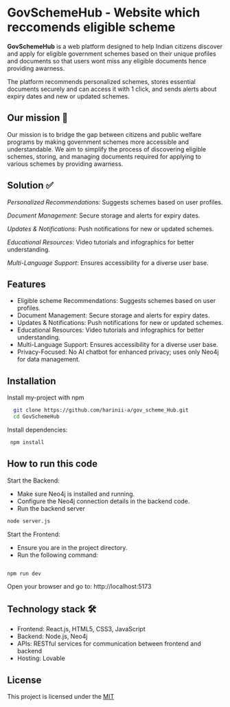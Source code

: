 
# **GovSchemeHub** - Website which reccomends eligible scheme


**GovSchemeHub** is a web platform designed to help Indian citizens discover and apply for eligible government schemes based on their unique profiles and documents so that users wont miss any eligible documents hence providing awarness.

The platform recommends personalized schemes, stores essential documents securely and can access it with 1 click, and sends alerts about expiry dates and new or updated schemes.


## Our mission 🎯

Our mission is to bridge the gap between citizens and public welfare programs by making government schemes more accessible and understandable. We aim to simplify the process of discovering eligible schemes, storing, and managing documents required for applying to various schemes by providing awarness.




## Solution ✅
_Personalized Recommendations:_ Suggests schemes based on user profiles.

_Document Management_: Secure storage and alerts for expiry dates.

_Updates & Notifications_: Push notifications for new or updated schemes.

_Educational Resources_: Video tutorials and infographics for better understanding.

_Multi-Language Support_: Ensures accessibility for a diverse user base.
## Features

- Eligible scheme Recommendations: Suggests schemes based on user profiles.
- Document Management: Secure storage and alerts for expiry dates.
- Updates & Notifications: Push notifications for new or updated schemes.
- Educational Resources: Video tutorials and infographics for better understanding.
- Multi-Language Support: Ensures accessibility for a diverse user base.
- Privacy-Focused: No AI chatbot for enhanced privacy; uses only Neo4j for data management.

## Installation

Install my-project with npm

```bash
  git clone https://github.com/harinii-a/gov_scheme_Hub.git
  cd GovSchemeHub

```
    
Install dependencies:

```bash
 npm install

```
## How to run this code
Start the Backend:

- Make sure Neo4j is installed and running.
- Configure the Neo4j connection details in the backend code.
- Run the backend server

```bash
node server.js

```

Start the Frontend:

- Ensure you are in the project directory.
- Run the following command:
```bash

npm run dev
```
Open your browser and go to: http://localhost:5173
## Technology stack 🛠️
- Frontend: React.js, HTML5, CSS3, JavaScript
- Backend: Node.js, Neo4j
- APIs: RESTful services for communication between frontend and backend
- Hosting: Lovable

## License

This project is licensed under the [MIT](https://choosealicense.com/licenses/mit/)

